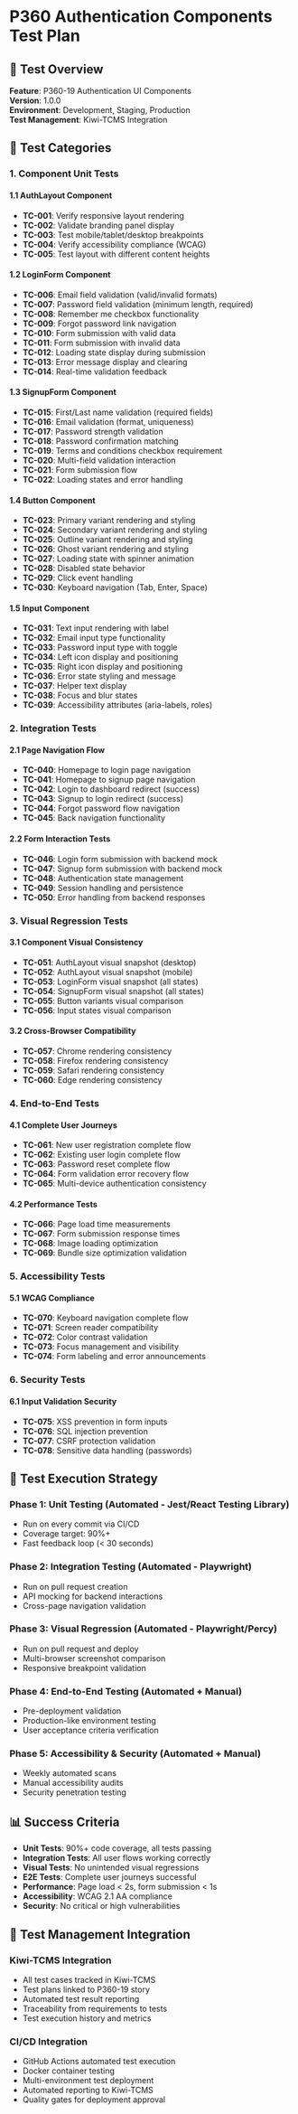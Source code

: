 # P360 Authentication Components Test Plan

## 🎯 Test Overview
**Feature**: P360-19 Authentication UI Components  
**Version**: 1.0.0  
**Environment**: Development, Staging, Production  
**Test Management**: Kiwi-TCMS Integration  

## 🧪 Test Categories

### 1. **Component Unit Tests**

#### 1.1 AuthLayout Component
- **TC-001**: Verify responsive layout rendering
- **TC-002**: Validate branding panel display
- **TC-003**: Test mobile/tablet/desktop breakpoints
- **TC-004**: Verify accessibility compliance (WCAG)
- **TC-005**: Test layout with different content heights

#### 1.2 LoginForm Component  
- **TC-006**: Email field validation (valid/invalid formats)
- **TC-007**: Password field validation (minimum length, required)
- **TC-008**: Remember me checkbox functionality
- **TC-009**: Forgot password link navigation
- **TC-010**: Form submission with valid data
- **TC-011**: Form submission with invalid data
- **TC-012**: Loading state display during submission
- **TC-013**: Error message display and clearing
- **TC-014**: Real-time validation feedback

#### 1.3 SignupForm Component
- **TC-015**: First/Last name validation (required fields)
- **TC-016**: Email validation (format, uniqueness)
- **TC-017**: Password strength validation
- **TC-018**: Password confirmation matching
- **TC-019**: Terms and conditions checkbox requirement
- **TC-020**: Multi-field validation interaction
- **TC-021**: Form submission flow
- **TC-022**: Loading states and error handling

#### 1.4 Button Component
- **TC-023**: Primary variant rendering and styling
- **TC-024**: Secondary variant rendering and styling  
- **TC-025**: Outline variant rendering and styling
- **TC-026**: Ghost variant rendering and styling
- **TC-027**: Loading state with spinner animation
- **TC-028**: Disabled state behavior
- **TC-029**: Click event handling
- **TC-030**: Keyboard navigation (Tab, Enter, Space)

#### 1.5 Input Component
- **TC-031**: Text input rendering with label
- **TC-032**: Email input type functionality
- **TC-033**: Password input type with toggle
- **TC-034**: Left icon display and positioning
- **TC-035**: Right icon display and positioning
- **TC-036**: Error state styling and message
- **TC-037**: Helper text display
- **TC-038**: Focus and blur states
- **TC-039**: Accessibility attributes (aria-labels, roles)

### 2. **Integration Tests**

#### 2.1 Page Navigation Flow
- **TC-040**: Homepage to login page navigation
- **TC-041**: Homepage to signup page navigation
- **TC-042**: Login to dashboard redirect (success)
- **TC-043**: Signup to login redirect (success)
- **TC-044**: Forgot password flow navigation
- **TC-045**: Back navigation functionality

#### 2.2 Form Interaction Tests
- **TC-046**: Login form submission with backend mock
- **TC-047**: Signup form submission with backend mock
- **TC-048**: Authentication state management
- **TC-049**: Session handling and persistence
- **TC-050**: Error handling from backend responses

### 3. **Visual Regression Tests**

#### 3.1 Component Visual Consistency
- **TC-051**: AuthLayout visual snapshot (desktop)
- **TC-052**: AuthLayout visual snapshot (mobile)
- **TC-053**: LoginForm visual snapshot (all states)
- **TC-054**: SignupForm visual snapshot (all states)
- **TC-055**: Button variants visual comparison
- **TC-056**: Input states visual comparison

#### 3.2 Cross-Browser Compatibility
- **TC-057**: Chrome rendering consistency
- **TC-058**: Firefox rendering consistency  
- **TC-059**: Safari rendering consistency
- **TC-060**: Edge rendering consistency

### 4. **End-to-End Tests**

#### 4.1 Complete User Journeys
- **TC-061**: New user registration complete flow
- **TC-062**: Existing user login complete flow
- **TC-063**: Password reset complete flow
- **TC-064**: Form validation error recovery flow
- **TC-065**: Multi-device authentication consistency

#### 4.2 Performance Tests
- **TC-066**: Page load time measurements
- **TC-067**: Form submission response times
- **TC-068**: Image loading optimization
- **TC-069**: Bundle size optimization validation

### 5. **Accessibility Tests**

#### 5.1 WCAG Compliance
- **TC-070**: Keyboard navigation complete flow
- **TC-071**: Screen reader compatibility
- **TC-072**: Color contrast validation
- **TC-073**: Focus management and visibility
- **TC-074**: Form labeling and error announcements

### 6. **Security Tests**

#### 6.1 Input Validation Security
- **TC-075**: XSS prevention in form inputs
- **TC-076**: SQL injection prevention
- **TC-077**: CSRF protection validation
- **TC-078**: Sensitive data handling (passwords)

## 🔄 Test Execution Strategy

### **Phase 1: Unit Testing** (Automated - Jest/React Testing Library)
- Run on every commit via CI/CD
- Coverage target: 90%+
- Fast feedback loop (< 30 seconds)

### **Phase 2: Integration Testing** (Automated - Playwright)
- Run on pull request creation
- API mocking for backend interactions
- Cross-page navigation validation

### **Phase 3: Visual Regression** (Automated - Playwright/Percy)
- Run on pull request and deploy
- Multi-browser screenshot comparison
- Responsive breakpoint validation

### **Phase 4: End-to-End Testing** (Automated + Manual)
- Pre-deployment validation
- Production-like environment testing
- User acceptance criteria verification

### **Phase 5: Accessibility & Security** (Automated + Manual)
- Weekly automated scans
- Manual accessibility audits
- Security penetration testing

## 📊 Success Criteria

- **Unit Tests**: 90%+ code coverage, all tests passing
- **Integration Tests**: All user flows working correctly
- **Visual Tests**: No unintended visual regressions
- **E2E Tests**: Complete user journeys successful
- **Performance**: Page load < 2s, form submission < 1s
- **Accessibility**: WCAG 2.1 AA compliance
- **Security**: No critical or high vulnerabilities

## 🔗 Test Management Integration

### **Kiwi-TCMS Integration**
- All test cases tracked in Kiwi-TCMS
- Test plans linked to P360-19 story
- Automated test result reporting
- Traceability from requirements to tests
- Test execution history and metrics

### **CI/CD Integration**
- GitHub Actions automated test execution
- Docker container testing
- Multi-environment test deployment
- Automated reporting to Kiwi-TCMS
- Quality gates for deployment approval
